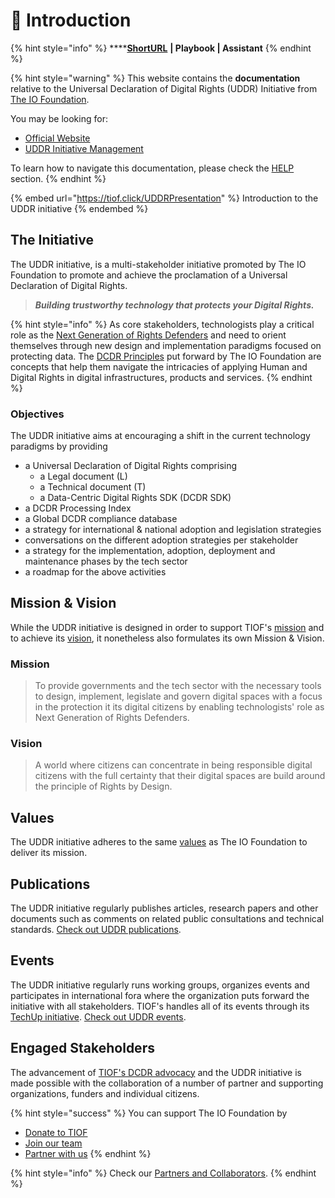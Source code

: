 # 🌟 Introduction

{% hint style="info" %}
****[**ShortURL**](https://tiof.click/UDDRDocs) **| Playbook | Assistant**
{% endhint %}

{% hint style="warning" %}
This website contains the **documentation** relative to the Universal Declaration of Digital Rights (UDDR) Initiative from [The IO Foundation](https://tiof.click/TIOFWeb).

You may be looking for:

* [Official Website](https://tiof.click/UDDRWeb)
* [UDDR Initiative Management](https://tiof.click/UDDRRepo)

To learn how to navigate this documentation, please check the [HELP](https://tiof.click/TIOFDocsHelp) section.
{% endhint %}

{% embed url="https://tiof.click/UDDRPresentation" %}
Introduction to the UDDR initiative
{% endembed %}

## The Initiative

The UDDR initiative, is a multi-stakeholder initiative promoted by The IO Foundation to promote and achieve the proclamation of a Universal Declaration of Digital Rights.

> _**Building trustworthy technology that protects your Digital Rights.**_



{% hint style="info" %}
As core stakeholders, technologists play a critical role as the [Next Generation of Rights Defenders](https://tiof.click/TIOFNextGen) and need to orient themselves through new design and implementation paradigms focused on protecting data. The [DCDR Principles](https://tiof.click/DCDRPrinciples) put forward by The IO Foundation are concepts that help them navigate the intricacies of applying Human and Digital Rights in digital infrastructures, products and services.
{% endhint %}

### Objectives

The UDDR initiative aims at encouraging a shift in the current technology paradigms by providing

* a Universal Declaration of Digital Rights comprising
  * a Legal document (L)
  * a Technical document (T)
  * a Data-Centric Digital Rights SDK (DCDR SDK)
* a DCDR Processing Index
* a Global DCDR compliance database
* a strategy for international & national adoption and legislation strategies
* conversations on the different adoption strategies per stakeholder
* a strategy for the implementation, adoption, deployment and maintenance phases by the tech sector
* a roadmap for the above activities

## Mission & Vision

While the UDDR initiative is designed in order to support TIOF's [mission](https://tiof.click/TIOFMission) and to achieve its [vision](https://tiof.click/TIOFVision), it nonetheless also formulates its own Mission & Vision.

### Mission

> To provide governments and the tech sector with the necessary tools to design, implement, legislate and govern digital spaces with a focus in the protection it its digital citizens by enabling technologists' role as Next Generation of Rights Defenders.

### Vision

> A world where citizens can concentrate in being responsible digital citizens with the full certainty that their digital spaces are build around the principle of Rights by Design.

## Values

The UDDR initiative adheres to the same [values](https://tiof.click/TIOFValues) as The IO Foundation to deliver its mission.

## Publications

The UDDR initiative regularly publishes articles, research papers and other documents such as comments on related public consultations and technical standards. [Check out UDDR publications](https://tiof.click/UDDRPublications).

## Events

The UDDR initiative regularly runs working groups, organizes events and participates in international fora where the organization puts forward the initiative with all stakeholders. TIOF's handles all of its events through its [TechUp initiative](https://tiof.click/TUDocs). [Check out UDDR events](https://tiof.click/UDDREvents).&#x20;

## Engaged Stakeholders

The advancement of [TIOF's DCDR advocacy](https://tiof.click/DCDRAdvocacy) and the UDDR initiative is made possible with the collaboration of a number of partner and supporting organizations, funders and individual citizens.

{% hint style="success" %}
You can support The IO Foundation by

* [Donate to TIOF](https://tiof.click/SupportUs)
* [Join our team](https://tiof.click/UDDRJoinUs)
* [Partner with us](https://tiof.click/UDDRPartnersSuggest)
{% endhint %}

{% hint style="info" %}
Check our [Partners and Collaborators](https://tiof.click/UDDRPartners).
{% endhint %}
